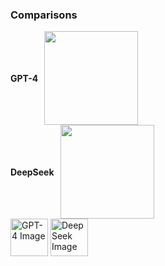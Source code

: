 ### Comparisons

<div style="display: flex; align-items: center;">
  <p style="margin-right: 10px;"><strong>GPT-4</strong></p>
  <img src="https://custom.typingmind.com/assets/models/gpt-4.webp" width="150">
</div>

<div style="display: flex; align-items: center;">
  <p style="margin-right: 10px;"><strong>DeepSeek</strong></p>
  <img src="https://custom.typingmind.com/assets/models/deepseek.png" width="150">
</div>



<img src="https://custom.typingmind.com/assets/models/gpt-4.webp" alt="GPT-4 Image" width="60">


<img src="https://custom.typingmind.com/assets/models/deepseek.png" alt="DeepSeek Image" width="60">
